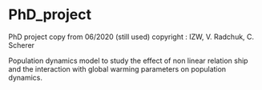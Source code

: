 # PhD_project
PhD project copy from 06/2020 (still used) 
copyright : IZW, V. Radchuk, C. Scherer

Population dynamics model to study the effect of non linear relation ship and the interaction with global warming parameters on population dynamics. 
